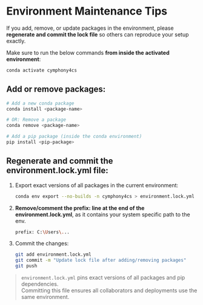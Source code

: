 # Environment Maintenance Tips

If you add, remove, or update packages in the environment, please **regenerate and commit the lock file** so others can reproduce your setup exactly.

Make sure to run the below commands **from inside the activated environment**:
```bash
conda activate cymphony4cs
```

## Add or remove packages:

```bash
# Add a new conda package
conda install <package-name>

# OR: Remove a package
conda remove <package-name>

# Add a pip package (inside the conda environment)
pip install <pip-package>
```

## Regenerate and commit the environment.lock.yml file:
1. Export exact versions of all packages in the current environment:  
    ```bash
    conda env export --no-builds -n cymphony4cs > environment.lock.yml
    ```
2. **Remove/comment the prefix: line at the end of the environment.lock.yml**, as it contains your system specific path to the env.
    ```bash
    prefix: C:\Users\...
    ```
3. Commit the changes:  
    ```bash
    git add environment.lock.yml
    git commit -m "Update lock file after adding/removing packages"
    git push
    ```

> `environment.lock.yml` pins exact versions of all packages and pip dependencies.  
> Committing this file ensures all collaborators and deployments use the same environment.



